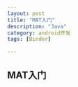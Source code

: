 ```yaml
---
layout: post
title: "MAT入门"
description: "Java"
category: android开发
tags: [Binder]

---
```


## MAT入门